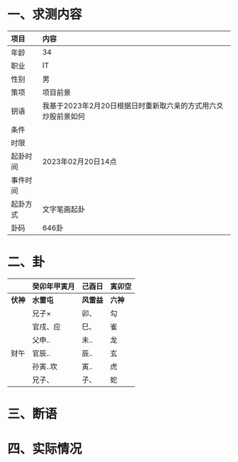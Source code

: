 # 一、求测内容
|项目|内容|
|:-|:-|
|年龄|34|
|职业|IT|
|性别|男|
|策项|项目前景|
|钥语|我基于2023年2月20日根据日时重新取六亲的方式用六爻炒股前景如何|
|条件||
|时限||
|起卦时间|2023年02月20日14点|
|事件时间||
|起卦方式|文字笔画起卦|
|卦码|646卦|

# 二、卦
||癸卯年甲寅月|己酉日|寅卯空|
|:-|:-|:-|:-|
|**伏神**|**水雷屯**|**风雷益**|**六神**|
||兄子×|卯、|勾|
||官戌、应|巳、|雀|
||父申..|未..|龙|
|财午|官辰..|辰..|玄|
||孙寅..坎|寅..|虎|
||兄子、|子、|蛇|


# 三、断语

# 四、实际情况